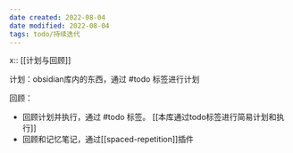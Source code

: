 ```yaml
---
date created: 2022-08-04
date modified: 2022-08-04
tags: todo/持续迭代
---
```


x:: [[计划与回顾]]

计划：obsidian库内的东西，通过 #todo 标签进行计划

回顾：

- 回顾计划并执行，通过 #todo 标签。 [[本库通过todo标签进行简易计划和执行]]
- 回顾和记忆笔记，通过[[spaced-repetition]]插件

